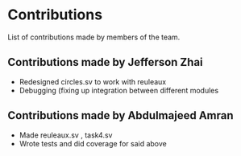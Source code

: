 # Contributions
List of contributions made by members of the team.

## Contributions made by Jefferson Zhai
- Redesigned circles.sv to work with reuleaux
- Debugging (fixing up integration between different modules

## Contributions made by Abdulmajeed Amran
- Made reuleaux.sv , task4.sv 
- Wrote tests and did coverage for said above


